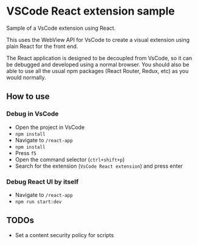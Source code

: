 # VSCode React extension sample

Sample of a VsCode extension using React.

This uses the WebView API for VsCode to create a visual extension using plain React for the front end.

The React application is designed to be decoupled from VsCode, so it can be debugged and developed using a normal browser. You should also be able to use all the usual npm packages (React Router, Redux, etc) as you would normally.

## How to use

### Debug in VsCode

- Open the project in VsCode
- `npm install`
- Navigate to `/react-app`
- `npm install`
- Press `f5`
- Open the command selector (`ctrl+shift+p`)
- Search for the extension (`VsCode React extension`) and press enter

### Debug React UI by itself

- Navigate to `/react-app`
- `npm run start:dev`

## TODOs

- Set a content security policy for scripts